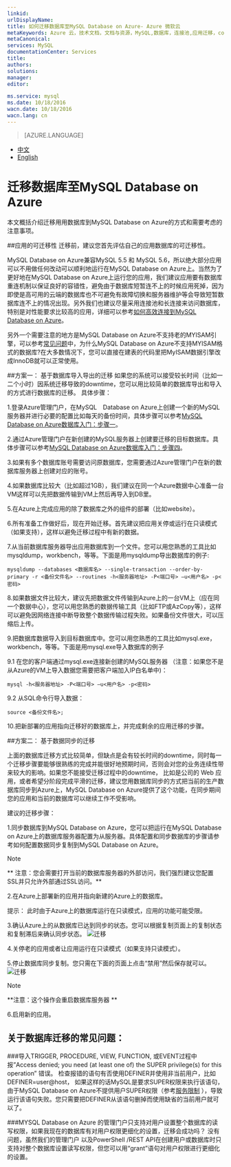 ```yaml
---
linkid: 
urlDisplayName: 
title: 如何迁移数据库至MySQL Database on Azure- Azure 微软云
metaKeywords: Azure 云，技术文档，文档与资源，MySQL,数据库，连接池,应用迁移，connection pool, Azure MySQL, MySQL PaaS,Azure MySQL PaaS, Azure MySQL Service, Azure RDS
metaCanonical: 
services: MySQL
documentationCenter: Services
title: 
authors: 
solutions: 
manager: 
editor: 

ms.service: mysql
ms.date: 10/18/2016
wacn.date: 10/18/2016
wacn.lang: cn
---
```


> [AZURE.LANGUAGE]
- [中文](./mysql-database-migration.md)
- [English](./mysql-database-enus-migration.md)

# 迁移数据库至MySQL Database on Azure
本文概括介绍迁移用用数据库到MySQL Database on Azure的方式和需要考虑的注意事项。

##应用的可迁移性
迁移前，建议您首先评估自己的应用数据库的可迁移性。

MySQL Database on Azure兼容MySQL 5.5 和 MySQL 5.6，所以绝大部分应用可以不用做任何改动可以顺利地运行在MySQL Database on Azure上。当然为了更好地在MySQL Database on Azure上运行您的应用，我们建议应用要有数据库重连机制以保证良好的容错性，避免由于数据库短暂连不上的时候应用死掉，因为即使是高可用的云端的数据库也不可避免有故障切换和服务器维护等会导致短暂数据库连不上的情况出现。另外我们也建议尽量采用连接池和长连接来访问数据库，特别是对性能要求比较高的应用，详细可以参考[如何高效连接到MySQL Database on Azure](./mysql-database-connection-pool.md)。 

另外一个需要注意的地方是MySQL Database on Azure不支持老的MYISAM引擎，可以参考[常见问题](./mysql-database-serviceinquiry.md)中，为什么MySQL Database on Azure不支持MYISAM格式的数据库?在大多数情况下，您可以直接在建表的代码里把MyISAM数据引擎改成InnoDB就可以正常使用。 

##方案一： 基于数据库导入导出的迁移
如果您的系统可以接受较长时间（比如一二个小时）因系统迁移导致的downtime，您可以用比较简单的数据库导出和导入的方式进行数据库的迁移。
具体步骤：

1.登录Azure管理门户，在MySQL　Database on Azure上创建一个新的MySQL服务器并进行必要的配置比如每天的备份时间，具体步骤可以参考[MySQL Database on Azure数据库入门：步骤一](./mysql-database-get-started.md#step1)。 

2.通过Azure管理门户在新创建的MySQL服务器上创建要迁移的目标数据库。具体步骤可以参考[MySQL Database on Azure数据库入门：步骤四](./mysql-database-get-started.md#step4)。 

3.如果有多个数据库账号需要访问原数据库，您需要通过Azure管理门户在新的数据库服务器上创建对应的账号。 

4.如果数据库比较大（比如超过1GB），我们建议在同一个Azure数据中心准备一台VM这样可以先把数据传输到VM上然后再导入到DB里。 

5.在Azure上完成应用的除了数据库之外的组件的部署（比如website）。 

6.所有准备工作做好后，现在开始迁移。首先建议把应用关停或运行在只读模式（如果支持），这样以避免迁移过程中有新的数据。 

7.从当前数据库服务器导出应用数据库到一个文件。您可以用您熟悉的工具比如mysqldump，workbench，等等。下面是用mysqldump导出数据库的例子: 

```
mysqldump --databases <数据库名> --single-transaction --order-by-primary -r <备份文件名> --routines -h<服务器地址> -P<端口号> –u<用户名> -p<密码> 
```

8.如果数据文件比较大，建议先把数据文件传输到Azure上的一台VM上（应在同一个数据中心），您可以用您熟悉的数据传输工具（比如FTP或AzCopy等），这样可以避免因网络连接中断导致整个数据传输过程失败。如果备份文件很大，可以压缩后上传。 

9.把数据库数据导入到目标数据库中。您可以用您熟悉的工具比如mysql.exe，workbench，等等。下面是用mysql.exe导入数据库的例子 

9.1 在您的客户端通过mysql.exe连接新创建的MySQL服务器 （注意：如果您不是从Azure的VM上导入数据您需要把客户端加入IP白名单中)：

```
mysql -h<服务器地址> -P<端口号> –u<用户名> -p<密码> 
```

9.2 从SQL命令行导入数据：

```
source <备份文件名>; 
```

10.把新部署的应用指向迁移好的数据库上，并完成剩余的应用迁移的步骤。 

##方案二： 基于数据同步的迁移

上面的数据库迁移方式比较简单，但缺点是会有较长时间的downtime，同时每一个迁移步骤要能够很熟练的完成并能很好地预期时间，否则会对您的业务连续性带来较大的影响。如果您不能接受迁移过程中的downtime， 比如是公司的 Web 应用，或者希望分阶段完成平滑的迁移，建议您用数据库同步的方式把当前的生产数据库同步到Azure上，MySQL Database on Azure提供了这个功能，在同步期间您的应用和当前的数据库可以继续工作不受影响。 

建议的迁移步骤： 

1.同步数据库到MySQL Database on Azure，您可以把运行在MySQL Database on Azure上的数据库服务器配置为从服务器。具体配置和同步数据库的步骤请参考如何配置数据同步复制到MySQL Database on Azure。 

>[!NOTE]
> ** 注意：您会需要打开当前的数据库服务器的外部访问，我们强烈建议您配置SSL并只允许外部通过SSL访问。**

2.在Azure上部署新的应用并指向新建的Azure上的数据库。 

提示： 此时由于Azure上的数据库运行在只读模式，应用的功能可能受限。

3.确认Azure上的从数据库已达到同步的状态。您可以根据复制页面上的复制状态和复制滞后来确认同步状态。 
![迁移][1]

4.关停老的应用或者让应用运行在只读模式（如果支持只读模式）。

5.停止数据库同步复制。您只需在下面的页面上点击“禁用”然后保存就可以。
![迁移][2]
>[!NOTE]
> **注意：这个操作会重启数据库服务器 **

6.启用新的应用。

## 关于数据库迁移的常见问题：
###导入TRIGGER, PROCEDURE, VIEW, FUNCTION, 或EVENT过程中报”Access denied; you need (at least one of) the SUPER privilege(s) for this operation” 错误。
检查报错的语句有否使用DEFINER并使用非当前用户，比如DEFINER=user@host， 如果这样的话MySQL是要求SUPER权限来执行该语句，由于MySQL Database on Azure不提供用户SUPER权限（参考[服务限制](./mysql-database-operation-limitation.md) ），导致运行该语句失败。您只需要把DEFINER从该语句删掉而使用缺省的当前用户就可以了。

###MYSQL Database on Azure 的管理门户只支持对用户设置整个数据库的读写权限，如果我现在的数据库有对用户权限更细化的设置，迁移会成功吗？
没有问题，虽然我们的管理门户 以及PowerShell /REST API在创建用户或数据库时只支持对整个数据库设置读写权限，但您可以用“grant”语句对用户权限进行更细化的设置。

<!--Image references-->

[1]: ./media/mysql-database-migration/migration1.png
[2]: ./media/mysql-database-migration/migration2.png